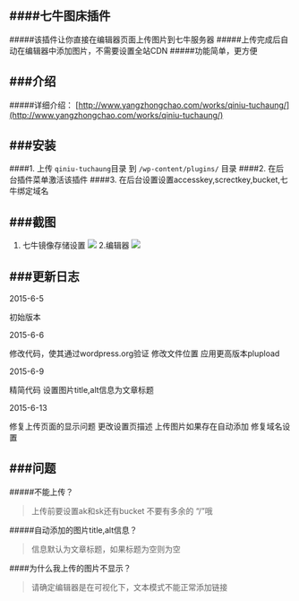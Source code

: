####七牛图床插件
---
#####该插件让你直接在编辑器页面上传图片到七牛服务器
#####上传完成后自动在编辑器中添加图片，不需要设置全站CDN
#####功能简单，更方便

###介绍
---
#####详细介绍： [http://www.yangzhongchao.com/works/qiniu-tuchaung/](http://www.yangzhongchao.com/works/qiniu-tuchaung/)

###安装
---
####1. 上传 `qiniu-tuchaung`目录 到 `/wp-content/plugins/` 目录
####2. 在后台插件菜单激活该插件
####3. 在后台设置设置accesskey,screctkey,bucket,七牛绑定域名

###截图
---

1. 七牛镜像存储设置
![](http://img.yangzhongchao.com/img-2015-06-13-001.png)
2.编辑器
![](http://img.yangzhongchao.com/screenshot-2.png)

###更新日志
---
2015-6-5

初始版本
 
2015-6-6

修改代码，使其通过wordpress.org验证
修改文件位置
应用更高版本plupload

2015-6-9

精简代码
设置图片title,alt信息为文章标题

2015-6-13

修复上传页面的显示问题
更改设置页描述
上传图片如果存在自动添加
修复域名设置


###问题
---

#####不能上传？

>上传前要设置ak和sk还有bucket
不要有多余的 “/”哦

#####自动添加的图片title,alt信息？

>信息默认为文章标题，如果标题为空则为空

####为什么我上传的图片不显示？

>请确定编辑器是在可视化下，文本模式不能正常添加链接





 